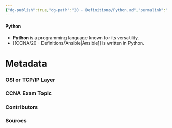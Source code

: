 ```yaml
---
{"dg-publish":true,"dg-path":"20 - Definitions/Python.md","permalink":"/20-definitions/python/","tags":["defs_ccna"]}
---
```


#### Python
- **Python** is a programming language known for its versatility.
- [[CCNA/20 - Definitions/Ansible\|Ansible]] is written in Python.








# Metadata
### OSI or TCP/IP Layer

### CCNA Exam Topic

### Contributors

### Sources
